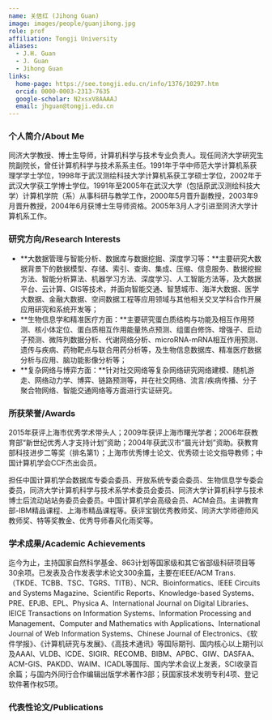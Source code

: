 ```yaml
---
name: 关佶红 (Jihong Guan)
image: images/people/guanjihong.jpg
role: prof
affiliation: Tongji University
aliases:
  - J.H. Guan
  - J. Guan
  - Jihong Guan
links:
  home-page: https://see.tongji.edu.cn/info/1376/10297.htm
  orcid: 0000-0003-2313-7635
  google-scholar: N2xsxV8AAAAJ
  email: jhguan@tongji.edu.cn
---
```


### 个人简介/About Me
同济大学教授、博士生导师，计算机科学与技术专业负责人。现任同济大学研究生院副院长，曾任计算机科学与技术系系主任。1991年于华中师范大学计算机系获理学学士学位，1998年于武汉测绘科技大学计算机系获工学硕士学位，2002年于武汉大学获工学博士学位。1991年至2005年在武汉大学（包括原武汉测绘科技大学）计算机学院（系）从事科研与教学工作，2000年5月晋升副教授，2003年9月晋升教授，2004年6月获博士生导师资格。2005年3月人才引进至同济大学计算机系工作。

### 研究方向/Research Interests
- **大数据管理与智能分析、数据库与数据挖掘、深度学习等：**主要研究大数据背景下的数据模型、存储、索引、查询、集成、压缩、信息服务、数据挖掘方法、智能分析算法、机器学习方法、深度学习、人工智能方法等，及大数据平台、云计算、GIS等技术，并面向智能交通、智慧城市、海洋大数据、医学大数据、金融大数据、空间数据工程等应用领域与其他相关交叉学科合作开展应用研究和系统开发等；
- **生物信息学和精准医疗方面：**主要研究蛋白质结构与功能及相互作用预测、核小体定位、蛋白质相互作用能量热点预测、组蛋白修饰、增强子、启动子预测、微阵列数据分析、代谢网络分析、microRNA-mRNA相互作用预测、遗传与疾病、药物靶点与联合用药分析等，及生物信息数据库、精准医疗数据分析与应用、脑功能影像分析等；
- **复杂网络与博弈方面：**针对社交网络等复杂网络研究网络建模、随机游走、网络动力学、博弈、链路预测等，并在社交网络、流言/疾病传播、分子聚合物网络、智能交通网络等方面进行实证研究。

### 所获荣誉/Awards
2015年获评上海市优秀学术带头人；2009年获评上海市曙光学者；2006年获教育部“新世纪优秀人才支持计划”资助；2004年获武汉市“晨光计划”资助。获教育部科技进步二等奖（排名第1）；上海市优秀博士论文、优秀硕士论文指导教师；中国计算机学会CCF杰出会员。

担任中国计算机学会数据库专委会委员、开放系统专委会委员、生物信息学专委会委员，同济大学计算机科学与技术系学术委员会委员、同济大学计算机科学与技术博士后流动站站务委员会委员。中国计算机学会高级会员、ACM会员。主讲教育部-IBM精品课程、上海市精品课程等。获评宝钢优秀教师奖、同济大学师德师风教师奖、特等奖教金、优秀导师春风化雨奖等。

### 学术成果/Academic Achievements
迄今为止，主持国家自然科学基金、863计划等国家级和其它省部级科研项目等30余项。已发表及合作发表学术论文300余篇，主要在IEEE/ACM Trans.（TKDE、TCBB、TSC、TGRS、TITB）、NCR、Bioinformatics、IEEE Circuits and Systems Magazine、Scientific Reports、Knowledge-based Systems、PRE、EPJB、EPL、Physica A、International Journal on Digital Libraries、IEICE Transactions on Information Systems、Information Processing and Management、Computer and Mathematics with Applications、International Journal of Web Information Systems、Chinese Journal of Electronics、《软件学报》、《计算机研究与发展》、《高技术通讯》等国际期刊、国内核心以上期刊以及AAAI、VLDB、ICDE、SIGIR、RECOMB、BIBM、APBC、GIW、DASFAA、ACM-GIS、PAKDD、WAIM、ICADL等国际、国内学术会议上发表，SCI收录百余篇；与国内外同行合作编辑出版学术著作3部；获国家技术发明专利4项、登记软件著作权5项。

### 代表性论文/Publications
